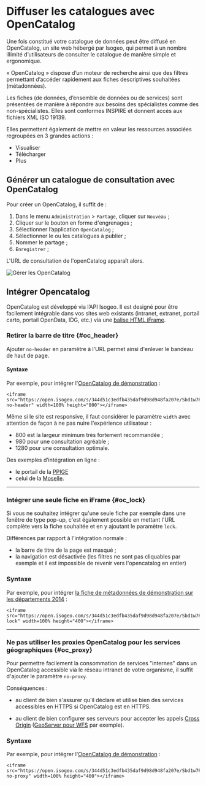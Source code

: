 # Diffuser les catalogues avec OpenCatalog

Une fois constitué votre catalogue de données peut être diffusé en OpenCatalog, un site web hébergé par Isogeo, qui permet à un nombre illimité d’utilisateurs de consulter le catalogue de manière simple et ergonomique.

« OpenCatalog » dispose d’un moteur de recherche ainsi que des filtres permettant d’accéder rapidement aux fiches descriptives  souhaitées (métadonnées).

Les fiches (de données, d’ensemble de données ou de services) sont présentées de manière à répondre aux besoins des spécialistes comme des non-spécialistes. Elles sont conformes INSPIRE et donnent accès aux fichiers XML ISO 19139.

Elles permettent également de mettre en valeur les ressources associées regroupées en 3 grandes actions :
* Visualiser
* Télécharger
* Plus


## Générer un catalogue de consultation avec OpenCatalog

Pour créer un OpenCatalog, il suffit de :

1.	Dans le menu `Administration`  > `Partage`, cliquer sur `Nouveau` ;
2.	Cliquer sur le bouton en forme d&apos;engrenages ;
3.	Sélectionner l’application `OpenCatalog` ;
4.	Sélectionner le ou les catalogues à publier ;
5.	Nommer le partage ;
6.	`Enregistrer` ;


L&apos;URL de consultation de l&apos;openCatalog apparaît alors.

![Gérer les OpenCatalog](/assets/adm_shares_OC_edit.png "Diffuser les catalogues via  OpenCatalog")

## Intégrer Opencatalog

OpenCatalog est développé via l’API Isogeo. Il est designé pour être facilement intégrable dans vos sites web existants (intranet, extranet, portail carto, portail OpenData, IDG, etc.) via une [balise HTML iFrame](https://www.w3schools.com/tags/tag_iframe.asp).

### Retirer la barre de titre {#oc_header}

Ajouter `no-header` en paramètre à l&apos;URL permet ainsi d&apos;enlever le bandeau de haut de page.

#### Syntaxe

Par exemple, pour intégrer l&apos;[OpenCatalog de démonstration](https://open.isogeo.com/s/344d51c3edfb435daf9d98d948fa207e/Sbd1w7PgqE8n7LDq3azRqNhiMHZf0) :

```xhtml
<iframe src="https://open.isogeo.com/s/344d51c3edfb435daf9d98d948fa207e/Sbd1w7PgqE8n7LDq3azRqNhiMHZf0?no-header" width=100% height="800"></iframe>
```

Même si le site est responsive, il faut considérer le paramètre  `width` avec attention de façon à ne pas nuire  l&apos;expérience utilisateur :

* 800 est la largeur minimum très fortement recommandée ;
* 980 pour une consultation agréable ;
* 1280 pour une consultation optimale.

Des exemples d’intégration en ligne :

* le portail de la [PPIGE](http://www.ppige-npdc.fr/geocatalogue/)
* celui de la [Moselle](http://www.moselleinfogeo.fr/infogeo/index.php/isogeo).

________

### Intégrer une seule fiche en iFrame {#oc_lock}

Si vous ne souhaitez intégrer qu&apos;une seule fiche par exemple dans une fenêtre de type pop-up, c&apos;est également possible en mettant l&apos;URL complète vers la fiche souhaitée et en y ajoutant le paramètre `lock`.

Différences par rapport à l&apos;intégration normale :
* la barre de titre de la page est masqué ;
* la navigation est désactivée (les filtres ne sont pas cliquables par exemple et il est impossible de revenir vers l&apos;opencatalog en entier)

### Syntaxe

Par exemple, pour intégrer [la fiche de métadonnées de démonstration sur les départements 2014](https://open.isogeo.com/s/344d51c3edfb435daf9d98d948fa207e/Sbd1w7PgqE8n7LDq3azRqNhiMHZf0/r/754209f115c040a48d43ffc262b16500) :

```xhtml
<iframe src="https://open.isogeo.com/s/344d51c3edfb435daf9d98d948fa207e/Sbd1w7PgqE8n7LDq3azRqNhiMHZf0/r/754209f115c040a48d43ffc262b16500?lock" width=100% height="400"></iframe>
```

________


### Ne pas utiliser les proxies OpenCatalog pour les services géographiques {#oc_proxy}

Pour permettre facilement la consommation de services "internes" dans un OpenCatalog accessible via le réseau intranet de votre organisme, il suffit d&apos;ajouter le paramètre `no-proxy`.

Conséquences :
    
* au client de bien s&apos;assurer qu&apos;il déclare et utilise bien des services accessibles en HTTPS si OpenCatalog est en HTTPS.

* au client de bien configurer ses serveurs pour accepter les appels [Cross Origin](https://enable-cors.org/) ([GeoServer pour WFS](https://gis.stackexchange.com/questions/210316/access-control-allow-origin-openlayers-wfs) par exemple).

### Syntaxe

Par exemple, pour intégrer l&apos;[OpenCatalog de démonstration](https://open.isogeo.com/s/344d51c3edfb435daf9d98d948fa207e/Sbd1w7PgqE8n7LDq3azRqNhiMHZf0) :

```xhtml
<iframe src="https://open.isogeo.com/s/344d51c3edfb435daf9d98d948fa207e/Sbd1w7PgqE8n7LDq3azRqNhiMHZf0?no-proxy" width=100% height="400"></iframe>
```
